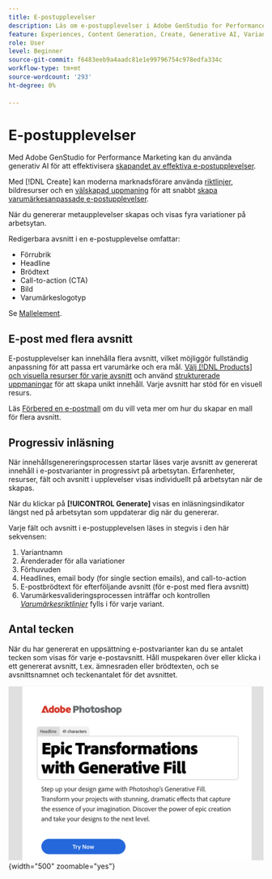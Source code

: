 ```yaml
---
title: E-postupplevelser
description: Läs om e-postupplevelser i Adobe GenStudio for Performance Marketing.
feature: Experiences, Content Generation, Create, Generative AI, Variant Generation
role: User
level: Beginner
source-git-commit: f6483eeb9a4aadc81e1e99796754c978edfa334c
workflow-type: tm+mt
source-wordcount: '293'
ht-degree: 0%

---
```



# E-postupplevelser

Med Adobe GenStudio for Performance Marketing kan du använda generativ AI för att effektivisera [skapandet av effektiva e-postupplevelser](/help/user-guide/create/create-email-experience.md).

Med [!DNL Create] kan moderna marknadsförare använda [riktlinjer](/help/user-guide/guidelines/overview.md), bildresurser och en [välskapad uppmaning](/help/user-guide/effective-prompts.md) för att snabbt [skapa varumärkesanpassade e-postupplevelser](/help/user-guide/create/create-email-experience.md).

När du genererar metaupplevelser skapas och visas fyra variationer på arbetsytan.

Redigerbara avsnitt i en e-postupplevelse omfattar:

* Förrubrik
* Headline
* Brödtext
* Call-to-action (CTA)
* Bild
* Varumärkeslogotyp

Se [Mallelement](/help/user-guide/content/use-templates.md#template-elements).

<!-- ## Email capabilities

Content creators and marketers can produce brand-consistent email experiences in GenStudio for Performance Marketing. -->

## E-post med flera avsnitt

E-postupplevelser kan innehålla flera avsnitt, vilket möjliggör fullständig anpassning för att passa ert varumärke och era mål. [Välj [!DNL Products] och visuella resurser för varje avsnitt](/help/user-guide/create/create-email-experience.md#add-parameters) och använd [strukturerade uppmaningar](/help/user-guide/effective-prompts.md#structured-prompts) för att skapa unikt innehåll. Varje avsnitt har stöd för en visuell resurs.

Läs [Förbered en e-postmall](/help/user-guide/content/email-template.md) om du vill veta mer om hur du skapar en mall för flera avsnitt.

## Progressiv inläsning

När innehållsgenereringsprocessen startar läses varje avsnitt av genererat innehåll i e-postvarianter in progressivt på arbetsytan. Erfarenheter, resurser, fält och avsnitt i upplevelser visas individuellt på arbetsytan när de skapas.

När du klickar på **[!UICONTROL Generate]** visas en inläsningsindikator längst ned på arbetsytan som uppdaterar dig när du genererar.

Varje fält och avsnitt i e-postupplevelsen läses in stegvis i den här sekvensen:

1. Variantnamn
1. Ärenderader för alla variationer
1. Förhuvuden
1. Headlines, email body (for single section emails), and call-to-action
1. E-postbrödtext för efterföljande avsnitt (för e-post med flera avsnitt)
1. Varumärkesvalideringsprocessen inträffar och kontrollen [_Varumärkesriktlinjer_](/help/user-guide/guidelines/brand-validation.md#brand-guidelines-check) fylls i för varje variant.

## Antal tecken

När du har genererat en uppsättning e-postvarianter kan du se antalet tecken som visas för varje e-postavsnitt. Håll muspekaren över eller klicka i ett genererat avsnitt, t.ex. ämnesraden eller brödtexten, och se avsnittsnamnet och teckenantalet för det avsnittet.

![Antal tecken](/help/assets/character-count.png){width="500" zoomable="yes"}
